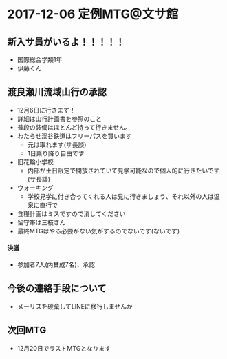 # 2017-12-06 定例MTG@文サ館

## 新入サ員がいるよ！！！！！
* 国際総合学類1年
* 伊藤くん

## 渡良瀬川流域山行の承認
* 12月6日に行きます！
* 詳細は山行計画書を参照のこと
* 普段の装備はほとんど持って行きません。
* わたらせ渓谷鉄道はフリーパスを買います
    * 元は取れます(サ長談)
    * 1日乗り降り自由です
* 旧花輪小学校
    * 内部が土日限定で開放されていて見学可能なので個人的に行きたいです(サ長談)
* ウォーキング
    * 学校見学に付き合ってくれる人は見に行きましょう、それ以外の人は温泉に直行で
* 食糧計画はミスですので消してください
* 留守帯は三枝さん
* 最終MTGはやる必要がない気がするのでないです(ないです)

#### 決議
* 参加者7人(内賛成7名)、承認

## 今後の連絡手段について
* メーリスを破棄してLINEに移行しませんか

## 次回MTG
* 12月20日でラストMTGとなります
